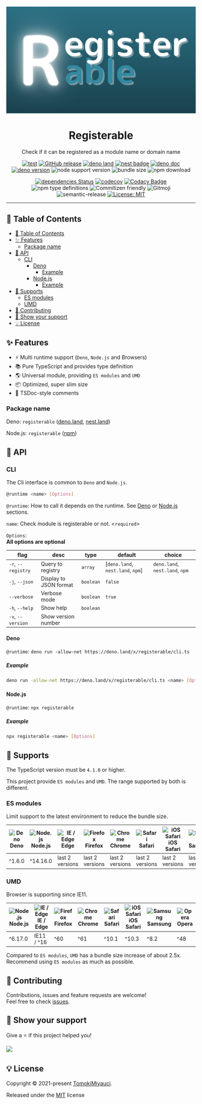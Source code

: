 <p align="center">
  <img alt="logo image" src="img/logo.png" />
  <h1 align="center">Registerable</h1>
</p>

<p align="center">
Check if it can be registered as a module name or domain name
</p>

<div align="center">

[![test](https://github.com/TomokiMiyauci/registerable/actions/workflows/test.yml/badge.svg)](https://github.com/TomokiMiyauci/registerable/actions/workflows/test.yml)
[![GitHub release](https://img.shields.io/github/release/TomokiMiyauci/registerable.svg)](https://github.com/TomokiMiyauci/registerable/releases)
[![deno land](http://img.shields.io/badge/available%20on-deno.land/x-lightgrey.svg?logo=deno&labelColor=black)](https://deno.land/x/registerable)
[![nest badge](https://nest.land/badge.svg)](https://nest.land/package/registerable)
[![deno doc](https://doc.deno.land/badge.svg)](https://doc.deno.land/https/deno.land/x/registerable/mod.ts)
[![deno version](https://img.shields.io/badge/deno-^1.6.0-lightgrey?logo=deno)](https://github.com/denoland/deno)
![node support version](https://img.shields.io/badge/node-%5E14.16.0-yellow)
![bundle size](https://img.shields.io/bundlephobia/min/registerable)
![npm download](https://img.shields.io/npm/dw/registerable?color=blue)

[![dependencies Status](https://status.david-dm.org/gh/TomokiMiyauci/registerable.svg)](https://david-dm.org/TomokiMiyauci/registerable)
[![codecov](https://codecov.io/gh/TomokiMiyauci/registerable/branch/main/graph/badge.svg?token=SPAi5Pv2wd)](https://codecov.io/gh/TomokiMiyauci/registerable)
[![Codacy Badge](https://app.codacy.com/project/badge/Grade/f43b1c317e11445399d85ce6efc06504)](https://www.codacy.com/gh/TomokiMiyauci/registerable/dashboard?utm_source=github.com&utm_medium=referral&utm_content=TomokiMiyauci/registerable&utm_campaign=Badge_Grade)
![npm type definitions](https://img.shields.io/npm/types/arithmetic4)
![Commitizen friendly](https://img.shields.io/badge/commitizen-friendly-brightgreen.svg)
![Gitmoji](https://img.shields.io/badge/gitmoji-%20😜%20😍-FFDD67.svg?style=flat)
![semantic-release](https://img.shields.io/badge/%20%20%F0%9F%93%A6%F0%9F%9A%80-semantic--release-e10079.svg)
[![License: MIT](https://img.shields.io/badge/License-MIT-yellow.svg)](./LICENSE)

</div>

---

## :bookmark: Table of Contents

- [:bookmark: Table of Contents](#bookmark-table-of-contents)
- [:sparkles: Features](#sparkles-features)
  - [Package name](#package-name)
- [:memo: API](#memo-api)
  - [CLI](#cli)
    - [Deno](#deno)
      - [Example](#example)
    - [Node.js](#nodejs)
      - [Example](#example-1)
- [:green_heart: Supports](#green_heart-supports)
  - [ES modules](#es-modules)
  - [UMD](#umd)
- [:handshake: Contributing](#handshake-contributing)
- [:seedling: Show your support](#seedling-show-your-support)
- [:bulb: License](#bulb-license)

## :sparkles: Features

- :zap: Multi runtime support (`Deno`, `Node.js` and Browsers)
- :books: Pure TypeScript and provides type definition
- :earth_americas: Universal module, providing `ES modules` and `UMD`
- :package: Optimized, super slim size
- :page_facing_up: TSDoc-style comments

### Package name

Deno: `registerable` ([deno.land](https://deno.land/x/registerable), [nest.land](https://nest.land/package/registerable))

Node.js: `registerable` ([npm](https://www.npmjs.com/package/registerable))

## :memo: API

### CLI

The Cli interface is common to `Deno` and `Node.js`.

```bash
@runtime <name> [Options]
```

`@runtime`: How to call it depends on the runtime. See [Deno](./deno) or [Node.js](./node.js) sections.

`name`: Check module is registerable or not. <`required`>

`Options`:  
**All options are optional**

| flag | desc  | type | default | choice |
| -----| ------| -----| -----| ---- |
| `-r`, `--registry` | Query to registry | `array` | [`deno.land`, `nest.land`, `npm`] | `deno.land`, `nest.land`, `npm` |
| `-j`, `--json` | Display to JSON format| `boolean`| `false` |
| `--verbose` | Verbose mode | `boolean` | `true` |
| `-h`, `--help` | Show help | `boolean` |  | |
| `-v`, `--version` | Show version number |  | |

#### Deno

`@runtime`: `deno run -allow-net https://deno.land/x/registerable/cli.ts`

##### Example

```bash
deno run -allow-net https://deno.land/x/registerable/cli.ts <name> [Options]
```

#### Node.js

`@runtime`: `npx registerable`

##### Example

```bash
npx registerable <name> [Options]
```

## :green_heart: Supports

The TypeScript version must be `4.1.0` or higher.

This project provide `ES modules` and `UMD`. The range supported by both is different.

### ES modules

Limit support to the latest environment to reduce the bundle size.

| <img width="30px" height="30px" alt="Deno" src="https://res.cloudinary.com/dz3vsv9pg/image/upload/v1620998361/logos/deno.svg"></br>Deno | <img width="24px" height="24px" alt="Node.js" src="https://res.cloudinary.com/dz3vsv9pg/image/upload/v1620998361/logos/nodejs.svg"></br>Node.js | <img width="24px" height="24px" alt="IE / Edge" src="https://raw.githubusercontent.com/alrra/browser-logos/master/src/edge/edge_48x48.png"></br>Edge | <img src="https://raw.githubusercontent.com/alrra/browser-logos/master/src/firefox/firefox_48x48.png" alt="Firefox" width="24px" height="24px" /></br>Firefox | <img src="https://raw.githubusercontent.com/alrra/browser-logos/master/src/chrome/chrome_48x48.png" alt="Chrome" width="24px" height="24px" /></br>Chrome | <img src="https://raw.githubusercontent.com/alrra/browser-logos/master/src/safari/safari_48x48.png" alt="Safari" width="24px" height="24px" /></br>Safari | <img src="https://raw.githubusercontent.com/alrra/browser-logos/master/src/safari-ios/safari-ios_48x48.png" alt="iOS Safari" width="24px" height="24px" /></br>iOS Safari | <img src="https://raw.githubusercontent.com/alrra/browser-logos/master/src/samsung-internet/samsung-internet_48x48.png" alt="Samsung" width="24px" height="24px" /></br>Samsung | <img src="https://raw.githubusercontent.com/alrra/browser-logos/master/src/opera/opera_48x48.png" alt="Opera" width="24px" height="24px" /></br>Opera |
| - | -- | - | -- | - | - | - | -- | -- |
| ^1.6.0 | ^14.16.0 | last 2 versions | last 2 versions | last 2 versions | last 2 versions | last 2 versions | last 2 versions | last 2 versions |

### UMD

Browser is supporting since IE11.

| <img width="24px" height="24px" alt="Node.js" src="https://res.cloudinary.com/dz3vsv9pg/image/upload/v1620998361/logos/nodejs.svg"></br>Node.js | <img width="24px" height="24px" alt="IE / Edge" src="https://raw.githubusercontent.com/alrra/browser-logos/master/src/edge/edge_48x48.png"></br>IE / Edge | <img src="https://raw.githubusercontent.com/alrra/browser-logos/master/src/firefox/firefox_48x48.png" alt="Firefox" width="24px" height="24px" /></br>Firefox | <img src="https://raw.githubusercontent.com/alrra/browser-logos/master/src/chrome/chrome_48x48.png" alt="Chrome" width="24px" height="24px" /></br>Chrome | <img src="https://raw.githubusercontent.com/alrra/browser-logos/master/src/safari/safari_48x48.png" alt="Safari" width="24px" height="24px" /></br>Safari | <img src="https://raw.githubusercontent.com/alrra/browser-logos/master/src/safari-ios/safari-ios_48x48.png" alt="iOS Safari" width="24px" height="24px" /></br>iOS Safari | <img src="https://raw.githubusercontent.com/alrra/browser-logos/master/src/samsung-internet/samsung-internet_48x48.png" alt="Samsung" width="24px" height="24px" /></br>Samsung | <img src="https://raw.githubusercontent.com/alrra/browser-logos/master/src/opera/opera_48x48.png" alt="Opera" width="24px" height="24px" /></br>Opera |
| - | - | - | - | - | - | - | - |
| ^6.17.0 | IE11 / ^16 | ^60 | ^61 | ^10.1 | ^10.3 | ^8.2 | ^48 |

Compared to `ES modules`, `UMD` has a bundle size increase of about 2.5x. Recommend using `ES modules` as much as possible.

## :handshake: Contributing

Contributions, issues and feature requests are welcome!<br />Feel free to check [issues](https://github.com/TomokiMiyauci/equal/issues).

## :seedling: Show your support

Give a ⭐️ if this project helped you!

<a href="https://www.patreon.com/tomoki_miyauci">
  <img src="https://c5.patreon.com/external/logo/become_a_patron_button@2x.png" width="160">
</a>

## :bulb: License

Copyright © 2021-present [TomokiMiyauci](https://github.com/TomokiMiyauci).

Released under the [MIT](./LICENSE) license
